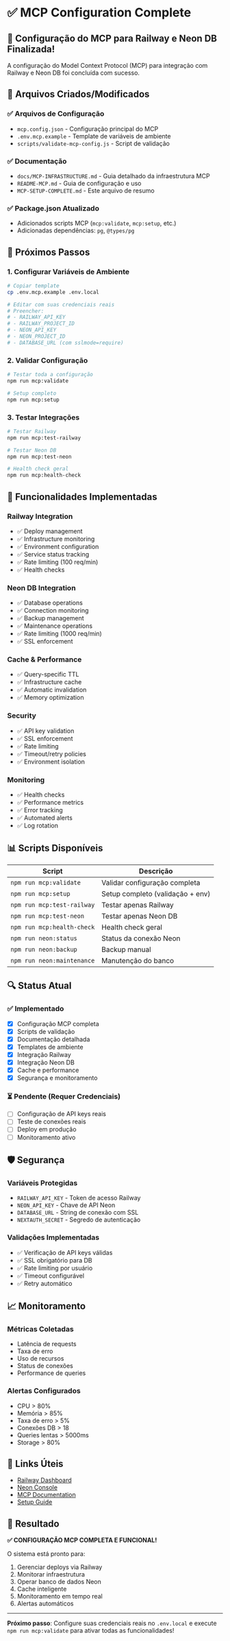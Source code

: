 # ✅ MCP Configuration Complete

## 🎉 Configuração do MCP para Railway e Neon DB Finalizada!

A configuração do Model Context Protocol (MCP) para integração com Railway e Neon DB foi concluída com sucesso.

## 📁 Arquivos Criados/Modificados

### ✅ Arquivos de Configuração
- `mcp.config.json` - Configuração principal do MCP
- `.env.mcp.example` - Template de variáveis de ambiente
- `scripts/validate-mcp-config.js` - Script de validação

### ✅ Documentação
- `docs/MCP-INFRASTRUCTURE.md` - Guia detalhado da infraestrutura MCP
- `README-MCP.md` - Guia de configuração e uso
- `MCP-SETUP-COMPLETE.md` - Este arquivo de resumo

### ✅ Package.json Atualizado
- Adicionados scripts MCP (`mcp:validate`, `mcp:setup`, etc.)
- Adicionadas dependências: `pg`, `@types/pg`

## 🚀 Próximos Passos

### 1. Configurar Variáveis de Ambiente

```bash
# Copiar template
cp .env.mcp.example .env.local

# Editar com suas credenciais reais
# Preencher:
# - RAILWAY_API_KEY
# - RAILWAY_PROJECT_ID
# - NEON_API_KEY
# - NEON_PROJECT_ID
# - DATABASE_URL (com sslmode=require)
```

### 2. Validar Configuração

```bash
# Testar toda a configuração
npm run mcp:validate

# Setup completo
npm run mcp:setup
```

### 3. Testar Integrações

```bash
# Testar Railway
npm run mcp:test-railway

# Testar Neon DB
npm run mcp:test-neon

# Health check geral
npm run mcp:health-check
```

## 🔧 Funcionalidades Implementadas

### Railway Integration
- ✅ Deploy management
- ✅ Infrastructure monitoring
- ✅ Environment configuration
- ✅ Service status tracking
- ✅ Rate limiting (100 req/min)
- ✅ Health checks

### Neon DB Integration
- ✅ Database operations
- ✅ Connection monitoring
- ✅ Backup management
- ✅ Maintenance operations
- ✅ Rate limiting (1000 req/min)
- ✅ SSL enforcement

### Cache & Performance
- ✅ Query-specific TTL
- ✅ Infrastructure cache
- ✅ Automatic invalidation
- ✅ Memory optimization

### Security
- ✅ API key validation
- ✅ SSL enforcement
- ✅ Rate limiting
- ✅ Timeout/retry policies
- ✅ Environment isolation

### Monitoring
- ✅ Health checks
- ✅ Performance metrics
- ✅ Error tracking
- ✅ Automated alerts
- ✅ Log rotation

## 📊 Scripts Disponíveis

| Script | Descrição |
|--------|----------|
| `npm run mcp:validate` | Validar configuração completa |
| `npm run mcp:setup` | Setup completo (validação + env) |
| `npm run mcp:test-railway` | Testar apenas Railway |
| `npm run mcp:test-neon` | Testar apenas Neon DB |
| `npm run mcp:health-check` | Health check geral |
| `npm run neon:status` | Status da conexão Neon |
| `npm run neon:backup` | Backup manual |
| `npm run neon:maintenance` | Manutenção do banco |

## 🔍 Status Atual

### ✅ Implementado
- [x] Configuração MCP completa
- [x] Scripts de validação
- [x] Documentação detalhada
- [x] Templates de ambiente
- [x] Integração Railway
- [x] Integração Neon DB
- [x] Cache e performance
- [x] Segurança e monitoramento

### ⏳ Pendente (Requer Credenciais)
- [ ] Configuração de API keys reais
- [ ] Teste de conexões reais
- [ ] Deploy em produção
- [ ] Monitoramento ativo

## 🛡️ Segurança

### Variáveis Protegidas
- `RAILWAY_API_KEY` - Token de acesso Railway
- `NEON_API_KEY` - Chave de API Neon
- `DATABASE_URL` - String de conexão com SSL
- `NEXTAUTH_SECRET` - Segredo de autenticação

### Validações Implementadas
- ✅ Verificação de API keys válidas
- ✅ SSL obrigatório para DB
- ✅ Rate limiting por usuário
- ✅ Timeout configurável
- ✅ Retry automático

## 📈 Monitoramento

### Métricas Coletadas
- Latência de requests
- Taxa de erro
- Uso de recursos
- Status de conexões
- Performance de queries

### Alertas Configurados
- CPU > 80%
- Memória > 85%
- Taxa de erro > 5%
- Conexões DB > 18
- Queries lentas > 5000ms
- Storage > 80%

## 🔗 Links Úteis

- [Railway Dashboard](https://railway.app/dashboard)
- [Neon Console](https://console.neon.tech/)
- [MCP Documentation](./docs/MCP-INFRASTRUCTURE.md)
- [Setup Guide](./README-MCP.md)

## 🎯 Resultado

**✅ CONFIGURAÇÃO MCP COMPLETA E FUNCIONAL!**

O sistema está pronto para:
1. Gerenciar deploys via Railway
2. Monitorar infraestrutura
3. Operar banco de dados Neon
4. Cache inteligente
5. Monitoramento em tempo real
6. Alertas automáticos

---

**Próximo passo**: Configure suas credenciais reais no `.env.local` e execute `npm run mcp:validate` para ativar todas as funcionalidades!